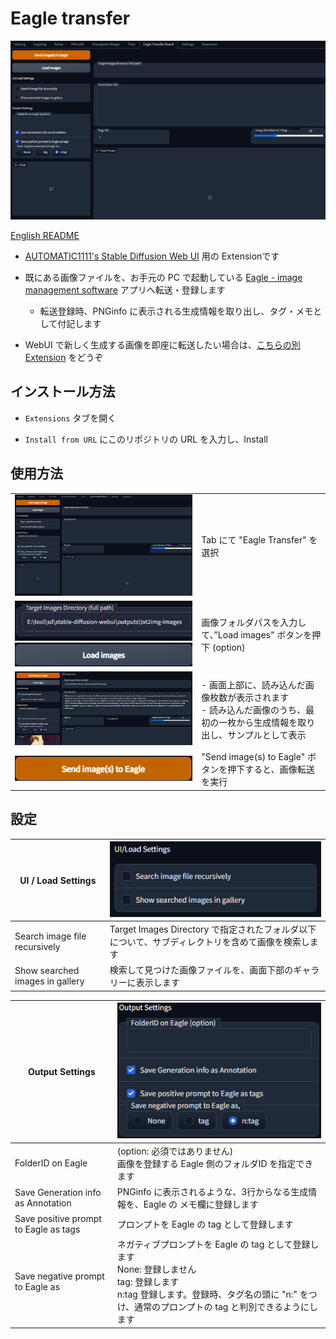 # Eagle transfer

![](misc/ss01.png)

[English README](README.md)

- [AUTOMATIC1111's Stable Diffusion Web UI](https://github.com/AUTOMATIC1111/stable-diffusion-webui) 用の Extensionです

- 既にある画像ファイルを、お手元の PC で起動している [Eagle - image management software](https://jp.eagle.cool/) アプリへ転送・登録します
  
   - 転送登録時、PNGinfo に表示される生成情報を取り出し、タグ・メモとして付記します

- WebUI で新しく生成する画像を即座に転送したい場合は、[こちらの別Extension](https://github.com/bbc-mc/sdweb-eagle-pnginfo) をどうぞ

## インストール方法

- `Extensions` タブを開く

- `Install from URL` にこのリポジトリの URL を入力し、Install

## 使用方法

|                                           |                                                                      |
| ----------------------------------------- | -------------------------------------------------------------------- |
| ![](misc/ss01.png)                        | Tab にて "Eagle Transfer" を選択                                          |
| ![](misc/ss02-1.png) ![](misc/ss02-2.png) | 画像フォルダパスを入力して、”Load images" ボタンを押下 (option)                          |
| ![](misc/ss03-1.png)                      | - 画面上部に、読み込んだ画像枚数が表示されます<br/>- 読み込んだ画像のうち、最初の一枚から生成情報を取り出し、サンプルとして表示 |
| ![](misc/ss03-2.png)                      | "Send image(s) to Eagle" ボタンを押下すると、画像転送を実行                           |

## 設定

| UI / Load Settings              | ![](misc/ss04.png)                                            |
| ------------------------------- | ------------------------------------------------------------- |
| Search image file recursively   | Target Images Directory で指定されたフォルダ以下について、サブディレクトリを含めて画像を検索します |
| Show searched images in gallery | 検索して見つけた画像ファイルを、画面下部のギャラリーに表示します                              |

| Output Settings                       | ![](misc/ss05.png)                                                                                                              |
| ------------------------------------- | ------------------------------------------------------------------------------------------------------------------------------- |
| FolderID on Eagle                     | (option: 必須ではありません)<br/>画像を登録する Eagle 側のフォルダID を指定できます                                                                          |
| Save Generation info as Annotation    | PNGinfo に表示されるような、3行からなる生成情報を、Eagle の メモ欄に登録します                                                                                 |
| Save positive prompt to Eagle as tags | プロンプトを Eagle の tag として登録します                                                                                                     |
| Save negative prompt to Eagle as      | ネガティブプロンプトを Eagle の tag として登録します<br/>None: 登録しません<br/>tag: 登録します<br/>n:tag 登録します。登録時、タグ名の頭に "n:" をつけ、通常のプロンプトの tag と判別できるようにします |
